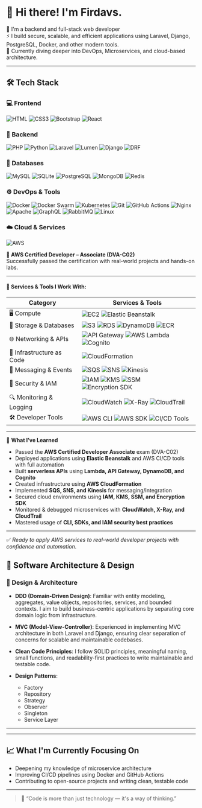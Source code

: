 # 👋 Hi there! I'm Firdavs.

🎯 I'm a backend and full-stack web developer  
⚡️ I build secure, scalable, and efficient applications using Laravel, Django, PostgreSQL, Docker, and other modern tools.  
🌱 Currently diving deeper into DevOps, Microservices, and cloud-based architecture.

---

## 🛠️ Tech Stack

### 💻 Frontend  
![HTML](https://img.shields.io/badge/HTML5-E34F26?style=for-the-badge&logo=html5&logoColor=white)
![CSS3](https://img.shields.io/badge/CSS3-1572B6?style=for-the-badge&logo=css3&logoColor=white)
![Bootstrap](https://img.shields.io/badge/Bootstrap-7952B3?style=for-the-badge&logo=bootstrap&logoColor=white)
![React](https://img.shields.io/badge/React-20232A?style=for-the-badge&logo=react&logoColor=61DAFB)

### 🧠 Backend  
![PHP](https://img.shields.io/badge/PHP-777BB4?style=for-the-badge&logo=php&logoColor=white)
![Python](https://img.shields.io/badge/Python-3776AB?style=for-the-badge&logo=python&logoColor=white)
![Laravel](https://img.shields.io/badge/Laravel-F55247?style=for-the-badge&logo=laravel&logoColor=white)
![Lumen](https://img.shields.io/badge/Lumen-E74430?style=for-the-badge&logo=laravel&logoColor=white)
![Django](https://img.shields.io/badge/Django-092E20?style=for-the-badge&logo=django&logoColor=white)
![DRF](https://img.shields.io/badge/DRF-red?style=for-the-badge&logo=django&logoColor=white)

### 🧩 Databases  
![MySQL](https://img.shields.io/badge/MySQL-4479A1?style=for-the-badge&logo=mysql&logoColor=white)
![SQLite](https://img.shields.io/badge/SQLite-003B57?style=for-the-badge&logo=sqlite&logoColor=white)
![PostgreSQL](https://img.shields.io/badge/PostgreSQL-336791?style=for-the-badge&logo=postgresql&logoColor=white)
![MongoDB](https://img.shields.io/badge/MongoDB-47A248?style=for-the-badge&logo=mongodb&logoColor=white)
![Redis](https://img.shields.io/badge/Redis-DC382D?style=for-the-badge&logo=redis&logoColor=white)

### ⚙️ DevOps & Tools  
![Docker](https://img.shields.io/badge/Docker-2496ED?style=for-the-badge&logo=docker&logoColor=white)
![Docker Swarm](https://img.shields.io/badge/Swarm-2496ED?style=for-the-badge&logo=docker&logoColor=white)
![Kubernetes](https://img.shields.io/badge/Kubernetes-326CE5?style=for-the-badge&logo=kubernetes&logoColor=white)
![Git](https://img.shields.io/badge/Git-F05032?style=for-the-badge&logo=git&logoColor=white)
![GitHub Actions](https://img.shields.io/badge/GitHub_Actions-2088FF?style=for-the-badge&logo=githubactions&logoColor=white)
![Nginx](https://img.shields.io/badge/Nginx-009639?style=for-the-badge&logo=nginx&logoColor=white)
![Apache](https://img.shields.io/badge/Apache-D22128?style=for-the-badge&logo=apache&logoColor=white)
![GraphQL](https://img.shields.io/badge/GraphQL-E10098?style=for-the-badge&logo=graphql&logoColor=white)
![RabbitMQ](https://img.shields.io/badge/RabbitMQ-FF6600?style=for-the-badge&logo=rabbitmq&logoColor=white)
![Linux](https://img.shields.io/badge/Linux-FCC624?style=for-the-badge&logo=linux&logoColor=black)

### ☁️ Cloud & Services

![AWS](https://img.shields.io/badge/-AWS-232F3E?style=flat&logo=amazonaws)

**🔸 AWS Certified Developer – Associate (DVA-C02)**  
Successfully passed the certification with real-world projects and hands-on labs.

---

#### 🚀 Services & Tools I Work With:

| Category                | Services & Tools                                                                 |
|-------------------------|----------------------------------------------------------------------------------|
| 🖥️ Compute              | ![EC2](https://img.shields.io/badge/-EC2-FF9900?style=flat&logo=amazonec2)  ![Elastic Beanstalk](https://img.shields.io/badge/-Elastic%20Beanstalk-569A31?style=flat&logo=awslambda) |
| 💾 Storage & Databases  | ![S3](https://img.shields.io/badge/-S3-569A31?style=flat&logo=amazons3) ![RDS](https://img.shields.io/badge/-RDS-527FFF?style=flat&logo=amazonrds) ![DynamoDB](https://img.shields.io/badge/-DynamoDB-4053D6?style=flat&logo=amazondynamodb) ![ECR](https://img.shields.io/badge/-ECR-FF9900?style=flat&logo=docker) |
| 🌐 Networking & APIs    | ![API Gateway](https://img.shields.io/badge/-API%20Gateway-FF4F00?style=flat&logo=apachespark) ![AWS Lambda](https://img.shields.io/badge/-Lambda-FE7A16?style=flat&logo=awslambda) ![Cognito](https://img.shields.io/badge/-Cognito-3B5998?style=flat&logo=amazon) |
| 🧱 Infrastructure as Code | ![CloudFormation](https://img.shields.io/badge/-CloudFormation-D93F0B?style=flat&logo=awscloud) |
| 🔔 Messaging & Events   | ![SQS](https://img.shields.io/badge/-SQS-232F3E?style=flat&logo=amazonsqs) ![SNS](https://img.shields.io/badge/-SNS-FF9900?style=flat&logo=amazon) ![Kinesis](https://img.shields.io/badge/-Kinesis-3F75FF?style=flat&logo=amazonkinesis) |
| 🔐 Security & IAM       | ![IAM](https://img.shields.io/badge/-IAM-232F3E?style=flat&logo=amazon) ![KMS](https://img.shields.io/badge/-KMS-FFB300?style=flat&logo=security) ![SSM](https://img.shields.io/badge/-SSM-7952B3?style=flat&logo=amazons3) ![Encryption SDK](https://img.shields.io/badge/-Encryption%20SDK-006400?style=flat&logo=security) |
| 🔍 Monitoring & Logging | ![CloudWatch](https://img.shields.io/badge/-CloudWatch-FF4F00?style=flat&logo=amazoncloudwatch) ![X-Ray](https://img.shields.io/badge/-X--Ray-232F3E?style=flat&logo=amazon) ![CloudTrail](https://img.shields.io/badge/-CloudTrail-0052CC?style=flat&logo=amazon) |
| 🛠️ Developer Tools      | ![AWS CLI](https://img.shields.io/badge/-AWS%20CLI-232F3E?style=flat&logo=windows-terminal) ![AWS SDK](https://img.shields.io/badge/-AWS%20SDK-FF9900?style=flat&logo=python) ![CI/CD Tools](https://img.shields.io/badge/-CodePipeline%20%7C%20CodeDeploy-FF9900?style=flat&logo=githubactions) |

---

📘 **What I’ve Learned**  
- Passed the **AWS Certified Developer Associate** exam (DVA-C02)  
- Deployed applications using **Elastic Beanstalk** and AWS CI/CD tools with full automation  
- Built **serverless APIs** using **Lambda, API Gateway, DynamoDB, and Cognito**  
- Created infrastructure using **AWS CloudFormation**  
- Implemented **SQS, SNS, and Kinesis** for messaging/integration  
- Secured cloud environments using **IAM, KMS, SSM, and Encryption SDK**  
- Monitored & debugged microservices with **CloudWatch, X-Ray, and CloudTrail**  
- Mastered usage of **CLI, SDKs, and IAM security best practices**

---

✅ *Ready to apply AWS services to real-world developer projects with confidence and automation.*


## 🧱 Software Architecture & Design

### 🧩 Design & Architecture

- **DDD (Domain-Driven Design)**: Familiar with entity modeling, aggregates, value objects, repositories, services, and bounded contexts. I aim to build business-centric applications by separating core domain logic from infrastructure.
  
- **MVC (Model-View-Controller)**: Experienced in implementing MVC architecture in both Laravel and Django, ensuring clear separation of concerns for scalable and maintainable codebases.

- **Clean Code Principles**: I follow SOLID principles, meaningful naming, small functions, and readability-first practices to write maintainable and testable code.

- **Design Patterns**:
  - Factory
  - Repository
  - Strategy
  - Observer
  - Singleton
  - Service Layer

---


---

## 📈 What I'm Currently Focusing On

- Deepening my knowledge of microservice architecture  
- Improving CI/CD pipelines using Docker and GitHub Actions  
- Contributing to open-source projects and writing clean, testable code

---

> 🎯 “Code is more than just technology — it's a way of thinking.”
